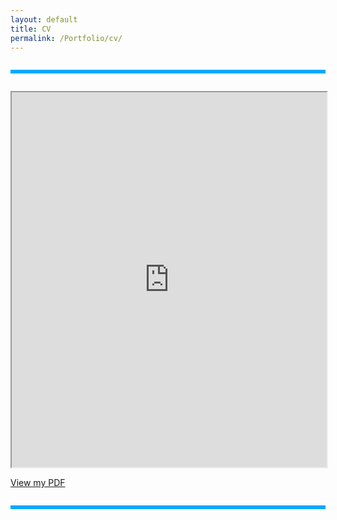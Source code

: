```yaml
---
layout: default
title: CV
permalink: /Portfolio/cv/
---
```



<hr style="all: unset; display: block; height: 6px; background-color: #00aaff; margin: 2em 0;">

<iframe src="https://aoniex.github.io/Portfolio/Assets/CV.pdf" width="100%" height="600px"></iframe>


[View my PDF](Assets/CV.pdf)



<hr style="all: unset; display: block; height: 6px; background-color: #00aaff; margin: 2em 0;">
